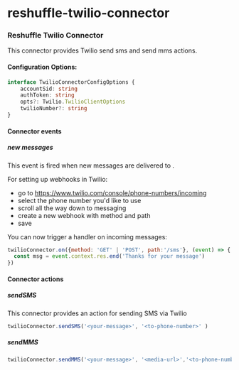 # reshuffle-twilio-connector

### Reshuffle Twilio Connector

This connector provides Twilio send sms and send mms actions.

#### Configuration Options:
```typescript
interface TwilioConnectorConfigOptions {
    accountSid: string
    authToken: string
    opts?: Twilio.TwilioClientOptions
    twilioNumber?: string
}
```

#### Connector events

##### new messages
This event is fired when new messages are delivered to <twilioNumber>.

For setting up webhooks in Twilio:
- go to https://www.twilio.com/console/phone-numbers/incoming
- select the phone number you'd like to use
- scroll all the way down to messaging
- create a new webhook with method and path
- save

You can now trigger a handler on incoming messages:
```js
twilioConnector.on({method: 'GET' | 'POST', path:'/sms'}, (event) => {
  const msg = event.context.res.end('Thanks for your message')
})
```

#### Connector actions

##### sendSMS
This connector provides an action for sending SMS via Twilio
```js
twilioConnector.sendSMS('<your-message>', '<to-phone-number>' )
```

##### sendMMS
```js
twilioConnector.sendMMS('<your-message>', '<media-url>','<to-phone-number>' )
```





